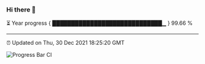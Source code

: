 ### Hi there 👋

⏳ Year progress { █████████████████████████████▁ } 99.66 %

---

⏰ Updated on Thu, 30 Dec 2021 18:25:20 GMT

![Progress Bar CI](https://github.com/ZhaoGui/ZhaoGui/workflows/Progress%20Bar%20CI/badge.svg)
